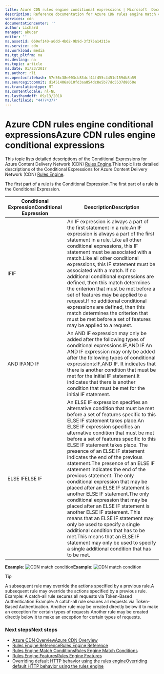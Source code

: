 ```yaml
---
title: Azure CDN rules engine conditional expressions | Microsoft  Docs
description: Reference documentation for Azure CDN rules engine match conditions and features.
services: cdn
documentationcenter: ''
author: Lichard
manager: akucer
editor: ''
ms.assetid: 669ef140-a6dd-4b62-9b9d-3f375a14215e
ms.service: cdn
ms.workload: media
ms.tgt_pltfrm: na
ms.devlang: na
ms.topic: article
ms.date: 01/23/2017
ms.author: rli
ms.openlocfilehash: 57e56c38e003cb83dcf44f455c4451d159db8a59
ms.sourcegitcommit: d1451406a010fd3aa854dc8e5b77dc5537d8050e
ms.translationtype: MT
ms.contentlocale: nl-NL
ms.lasthandoff: 09/13/2018
ms.locfileid: "44774377"
---
```

# <a name="azure-cdn-rules-engine-conditional-expressions"></a><span data-ttu-id="28ab6-103">Azure CDN rules engine conditional expressions</span><span class="sxs-lookup"><span data-stu-id="28ab6-103">Azure CDN rules engine conditional expressions</span></span>
<span data-ttu-id="28ab6-104">This topic lists detailed descriptions of the Conditional Expressions for Azure Content Delivery Network (CDN) [Rules Engine](cdn-rules-engine.md).</span><span class="sxs-lookup"><span data-stu-id="28ab6-104">This topic lists detailed descriptions of the Conditional Expressions for Azure Content Delivery Network (CDN) [Rules Engine](cdn-rules-engine.md).</span></span>

<span data-ttu-id="28ab6-105">The first part of a rule is the Conditional Expression.</span><span class="sxs-lookup"><span data-stu-id="28ab6-105">The first part of a rule is the Conditional Expression.</span></span>

<span data-ttu-id="28ab6-106">Conditional Expression</span><span class="sxs-lookup"><span data-stu-id="28ab6-106">Conditional Expression</span></span> | <span data-ttu-id="28ab6-107">Description</span><span class="sxs-lookup"><span data-stu-id="28ab6-107">Description</span></span>
-----------------------|-------------
<span data-ttu-id="28ab6-108">IF</span><span class="sxs-lookup"><span data-stu-id="28ab6-108">IF</span></span> | <span data-ttu-id="28ab6-109">An IF expression is always a part of the first statement in a rule.</span><span class="sxs-lookup"><span data-stu-id="28ab6-109">An IF expression is always a part of the first statement in a rule.</span></span> <span data-ttu-id="28ab6-110">Like all other conditional expressions, this IF statement must be associated with a match.</span><span class="sxs-lookup"><span data-stu-id="28ab6-110">Like all other conditional expressions, this IF statement must be associated with a match.</span></span> <span data-ttu-id="28ab6-111">If no additional conditional expressions are defined, then this match determines the criterion that must be met before a set of features may be applied to a request.</span><span class="sxs-lookup"><span data-stu-id="28ab6-111">If no additional conditional expressions are defined, then this match determines the criterion that must be met before a set of features may be applied to a request.</span></span>
<span data-ttu-id="28ab6-112">AND IF</span><span class="sxs-lookup"><span data-stu-id="28ab6-112">AND IF</span></span> | <span data-ttu-id="28ab6-113">An AND IF expression may only be added after the following types of conditional expressions:IF,AND IF.</span><span class="sxs-lookup"><span data-stu-id="28ab6-113">An AND IF expression may only be added after the following types of conditional expressions:IF,AND IF.</span></span> <span data-ttu-id="28ab6-114">It indicates that there is another condition that must be met for the initial IF statement.</span><span class="sxs-lookup"><span data-stu-id="28ab6-114">It indicates that there is another condition that must be met for the initial IF statement.</span></span>
<span data-ttu-id="28ab6-115">ELSE IF</span><span class="sxs-lookup"><span data-stu-id="28ab6-115">ELSE IF</span></span>| <span data-ttu-id="28ab6-116">An ELSE IF expression specifies an alternative condition that must be met before a set of features specific to this ELSE IF statement takes place.</span><span class="sxs-lookup"><span data-stu-id="28ab6-116">An ELSE IF expression specifies an alternative condition that must be met before a set of features specific to this ELSE IF statement takes place.</span></span> <span data-ttu-id="28ab6-117">The presence of an ELSE IF statement indicates the end of the previous statement.</span><span class="sxs-lookup"><span data-stu-id="28ab6-117">The presence of an ELSE IF statement indicates the end of the previous statement.</span></span> <span data-ttu-id="28ab6-118">The only conditional expression that may be placed after an ELSE IF statement is another ELSE IF statement.</span><span class="sxs-lookup"><span data-stu-id="28ab6-118">The only conditional expression that may be placed after an ELSE IF statement is another ELSE IF statement.</span></span> <span data-ttu-id="28ab6-119">This means that an ELSE IF statement may only be used to specify a single additional condition that has to be met.</span><span class="sxs-lookup"><span data-stu-id="28ab6-119">This means that an ELSE IF statement may only be used to specify a single additional condition that has to be met.</span></span>

<span data-ttu-id="28ab6-120">**Example**: ![CDN match condition](./media/cdn-rules-engine-reference/cdn-rules-engine-conditional-expression.png)</span><span class="sxs-lookup"><span data-stu-id="28ab6-120">**Example**: ![CDN match condition](./media/cdn-rules-engine-reference/cdn-rules-engine-conditional-expression.png)</span></span>

 > [!TIP]
   > <span data-ttu-id="28ab6-121">A subsequent rule may override the actions specified by a previous rule.</span><span class="sxs-lookup"><span data-stu-id="28ab6-121">A subsequent rule may override the actions specified by a previous rule.</span></span> <span data-ttu-id="28ab6-122">Example: A catch-all rule secures all requests via Token-Based Authentication.</span><span class="sxs-lookup"><span data-stu-id="28ab6-122">Example: A catch-all rule secures all requests via Token-Based Authentication.</span></span> <span data-ttu-id="28ab6-123">Another rule may be created directly below it to make an exception for certain types of requests.</span><span class="sxs-lookup"><span data-stu-id="28ab6-123">Another rule may be created directly below it to make an exception for certain types of requests.</span></span>

### <a name="next-steps"></a><span data-ttu-id="28ab6-124">Next steps</span><span class="sxs-lookup"><span data-stu-id="28ab6-124">Next steps</span></span>
* [<span data-ttu-id="28ab6-125">Azure CDN Overview</span><span class="sxs-lookup"><span data-stu-id="28ab6-125">Azure CDN Overview</span></span>](cdn-overview.md)
* [<span data-ttu-id="28ab6-126">Rules Engine Reference</span><span class="sxs-lookup"><span data-stu-id="28ab6-126">Rules Engine Reference</span></span>](cdn-rules-engine-reference.md)
* [<span data-ttu-id="28ab6-127">Rules Engine Match Conditions</span><span class="sxs-lookup"><span data-stu-id="28ab6-127">Rules Engine Match Conditions</span></span>](cdn-rules-engine-reference-match-conditions.md)
* [<span data-ttu-id="28ab6-128">Rules Engine Features</span><span class="sxs-lookup"><span data-stu-id="28ab6-128">Rules Engine Features</span></span>](cdn-rules-engine-reference-features.md)
* [<span data-ttu-id="28ab6-129">Overriding default HTTP behavior using the rules engine</span><span class="sxs-lookup"><span data-stu-id="28ab6-129">Overriding default HTTP behavior using the rules engine</span></span>](cdn-rules-engine.md)
